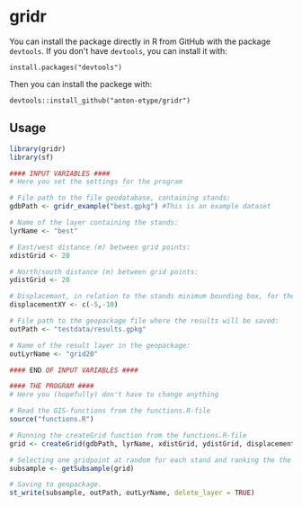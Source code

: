 # gridr

You can install the package directly in R from GitHub with the package `devtools`. If you don't have `devtools`, you can install it with:

`install.packages("devtools")`

Then you can install the packege with: 

`devtools::install_github("anton-etype/gridr")`

## Usage
```R
library(gridr)
library(sf)

#### INPUT VARIABLES ####
# Here you set the settings for the program

# File path to the file geodatabase, containing stands:
gdbPath <- gridr_example("best.gpkg") #This is an example dataset

# Name of the layer containing the stands:
lyrName <- "best"

# East/west distance (m) between grid points:
xdistGrid <- 20

# North/south distance (m) between grid points:
ydistGrid <- 20

# Displacemant, in relation to the stands minimum bounding box, for the grid points. c(x, y):
displacementXY <- c(-5,-10)

# File path to the geopackage file where the results will be saved:
outPath <- "testdata/results.gpkg"

# Name of the result layer in the geopackage:
outLyrName <- "grid20"

#### END OF INPUT VARIABLES ####

#### THE PROGRAM ####
# Here you (hopefully) don't have to change anything

# Read the GIS-functions from the functions.R-file
source("functions.R")

# Running the createGrid function from the functions.R-file
grid <- createGrid(gdbPath, lyrName, xdistGrid, ydistGrid, displacementXY)

# Selecting one gridpoint at random for each stand and ranking the the closest points to it.
subsample <- getSubsample(grid)

# Saving to geopackage. 
st_write(subsample, outPath, outLyrName, delete_layer = TRUE)

```
